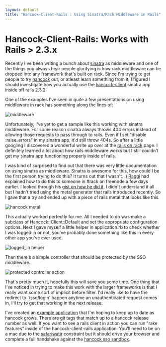 ```yaml
--- 
layout: default
title: "Hancock-Client-Rails : Using Sinatra/Rack Middleware in Rails"
---
```


Hancock-Client-Rails: Works with Rails > 2.3.x
==============================================

Recently I've been writing a bunch about <a href="http://sinatrarb.com">sinatra</a> as middleware and one of the things you always hear people glorifying is how rack middleware can be dropped into any framework that's built on rack.  Since I'm trying to get people to try <a href="http://github.com/atmos/hancock">hancock</a> out, or atleast learn something from it, I figured I should investigate how you actually use the <a href="http://github.com/atmos/hancock-client">hancock-client</a> sinatra app inside off rails 2.3.2.

One of the examples I've seen in quite a few presentations on using middleware in rack has something along the lines of:

<img src="http://img.skitch.com/20090323-m4hba3yiqxdsupf389t8fxt4i3.jpg" alt="middleware" />

Unfortunately, I've yet to get a sample like this working with sinatra middleware.  For some reason sinatra always throws 404 errors instead of allowing those requests to pass through to rails.  Even if I set "disable :raise_errors" in my sinatra app, it'd still throw 404s.  So after a little googling I discovered a wonderful write up over at the <a href="http://guides.rubyonrails.org/rails_on_rack.html">rails on rack</a> page.  I definitely learned a lot about how rails middleware works but I still couldn't get my sinatra app functioning properly inside of rails.

I was kind of surprised to find out that there was very little documentation on using sinatra as middleware.  Sinatra is awesome for this, how could I be the first person trying to do this?  It turns out that I wasn't. :)  <a href="http://blog.ra66i.org/">Raggi</a> had explained how to do this to someone in #rack on freenode a few days earlier.  I looked through his <a href="http://gist.github.com/81199">gist on how he did it</a>.  I didn't understand it all but I hadn't tried using the metal generator that rails introduced recently.  So I gave that a try and ended up with a piece of rails metal that looks like this.

<img src="http://img.skitch.com/20090323-bw211t8spchuk6hu6tmxp7qu94.jpg" alt="hancock metal" />

This actually worked perfectly for me.  All I needed to do was make a subclass of Hancock::Client::Default and set the appropriate configuration options.  Next I gave myself a little helper in application.rb to check whether I was logged in or not, you've probably done something like this in every other app you've ever used.

<img src="http://img.skitch.com/20090323-d1qrceyie3xme7ktf54sqccd28.jpg" alt="logged_in helper" />

Then there's a simple controller that should be protected by the SSO middleware.

<img src="http://img.skitch.com/20090323-nhhtb1wb9j6b6xb38b25347b6b.jpg" alt="protected controller action" />

That's pretty much it, hopefully this will save you some time.  One thing that I've noticed in trying to make this work with the larger frameworks is that I really want some sort of implicit before filter.  I'd really like to have the redirect to '/sso/login' happen anytime an unauthenticated request comes in,  I'll try to get that working in the next release.

I've created an <a href="http://github.com/atmos/hancock-client-rails">example application</a> that I'm hoping to keep up to date as hancock grows.  There are git tags that match up to a hancock release number as well.  If you want to see a rails client in action you can run "rake features" inside of the hancock-client-rails application.  You'll need to be on a mac due to the <a href="http://github.com/redsquirrel/safariwatir/tree/master">safariwatir</a> constraint but it should drive your browser and complete a full handshake against the <a href="http://hancock.atmos.org">hancock sso sandbox</a>.



